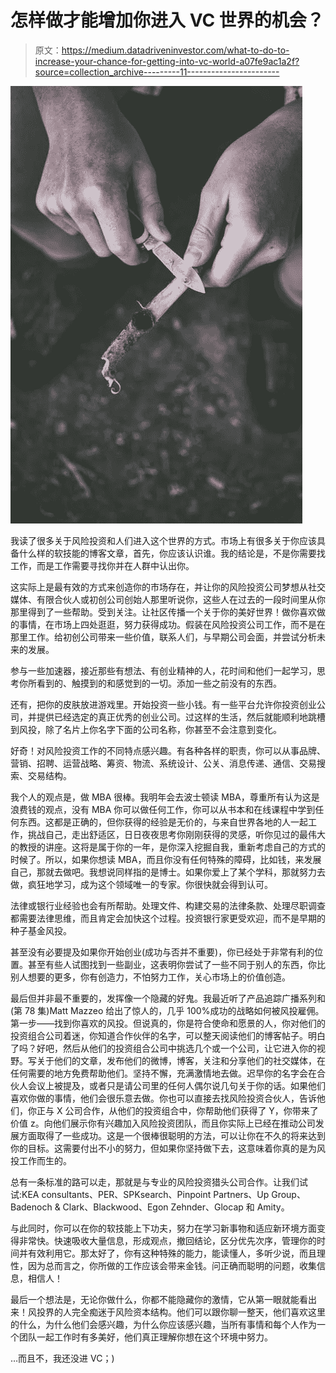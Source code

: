 # 怎样做才能增加你进入 VC 世界的机会？

> 原文：<https://medium.datadriveninvestor.com/what-to-do-to-increase-your-chance-for-getting-into-vc-world-a07fe9ac1a2f?source=collection_archive---------11----------------------->

![](img/cc8dc88a11f486759546fe5bd027fabf.png)

我读了很多关于风险投资和人们进入这个世界的方式。市场上有很多关于你应该具备什么样的软技能的博客文章，首先，你应该认识谁。我的结论是，不是你需要找工作，而是工作需要寻找你并在人群中认出你。

这实际上是最有效的方式来创造你的市场存在，并让你的风险投资公司梦想从社交媒体、有限合伙人或初创公司创始人那里听说你，这些人在过去的一段时间里从你那里得到了一些帮助。受到关注。让社区传播一个关于你的美好世界！做你喜欢做的事情，在市场上四处逛逛，努力获得成功。假装在风险投资公司工作，而不是在那里工作。给初创公司带来一些价值，联系人们，与早期公司会面，并尝试分析未来的发展。

参与一些加速器，接近那些有想法、有创业精神的人，花时间和他们一起学习，思考你所看到的、触摸到的和感觉到的一切。添加一些之前没有的东西。

还有，把你的皮肤放进游戏里。开始投资一些小钱。有一些平台允许你投资创业公司，并提供已经选定的真正优秀的创业公司。过这样的生活，然后就能顺利地跳槽到风投，除了名片上你名字下面的公司名称，你甚至不会注意到变化。

好奇！对风险投资工作的不同特点感兴趣。有各种各样的职责，你可以从事品牌、营销、招聘、运营战略、筹资、物流、系统设计、公关、消息传递、通信、交易搜索、交易结构。

我个人的观点是，做 MBA 很棒。我明年会去波士顿读 MBA，尊重所有认为这是浪费钱的观点，没有 MBA 你可以做任何工作，你可以从书本和在线课程中学到任何东西。这都是正确的，但你获得的经验是无价的，与来自世界各地的人一起工作，挑战自己，走出舒适区，日日夜夜思考你刚刚获得的灵感，听你见过的最伟大的教授的讲座。这将是属于你的一年，是你深入挖掘自我，重新考虑自己的方式的时候了。所以，如果你想读 MBA，而且你没有任何特殊的障碍，比如钱，来发展自己，那就去做吧。我想说同样指的是博士。如果你爱上了某个学科，那就努力去做，疯狂地学习，成为这个领域唯一的专家。你很快就会得到认可。

法律或银行业经验也会有所帮助。处理文件、构建交易的法律条款、处理尽职调查都需要法律思维，而且肯定会加快这个过程。投资银行家更受欢迎，而不是早期的种子基金风投。

甚至没有必要提及如果你开始创业(成功与否并不重要)，你已经处于非常有利的位置。甚至有些人试图找到一些副业，这表明你尝试了一些不同于别人的东西，你比别人想要的更多，你有创造力，不怕努力工作，关心市场上的价值创造。

最后但并非最不重要的，发挥像一个隐藏的好鬼。我最近听了产品追踪广播系列和(第 78 集)Matt Mazzeo 给出了惊人的，几乎 100%成功的战略如何被风投雇佣。第一步——找到你喜欢的风投。但说真的，你是符合使命和愿景的人，你对他们的投资组合公司着迷，你知道合作伙伴的名字，可以整天阅读他们的博客帖子。明白了吗？好吧，然后从他们的投资组合公司中挑选几个或一个公司，让它进入你的视野。写关于他们的文章，发布他们的微博，博客，关注和分享他们的社交媒体，在任何需要的地方免费帮助他们。坚持不懈，充满激情地去做。迟早你的名字会在合伙人会议上被提及，或者只是请公司里的任何人偶尔说几句关于你的话。如果他们喜欢你做的事情，他们会很乐意去做。你也可以直接去找风险投资合伙人，告诉他们，你正与 X 公司合作，从他们的投资组合中，你帮助他们获得了 Y，你带来了价值 z。向他们展示你有兴趣加入风险投资团队，而且你实际上已经在推动公司发展方面取得了一些成功。这是一个很棒很聪明的方法，可以让你在不久的将来达到你的目标。这需要付出不小的努力，但如果你坚持做下去，这意味着你真的是为风投工作而生的。

总有一条标准的路可以走，那就是与专业的风险投资猎头公司合作。让我们试试:KEA consultants、PER、SPKsearch、Pinpoint Partners、Up Group、Badenoch & Clark、Blackwood、Egon Zehnder、Glocap 和 Amity。

与此同时，你可以在你的软技能上下功夫，努力在学习新事物和适应新环境方面变得非常快。快速吸收大量信息，形成观点，撤回结论，区分优先次序，管理你的时间并有效利用它。那太好了，你有这种特殊的能力，能读懂人，多听少说，而且理性，因为总而言之，你所做的工作应该会带来金钱。问正确而聪明的问题，收集信息，相信人！

最后一个想法是，无论你做什么，你都不能隐藏你的激情，它从第一眼就能看出来！风投界的人完全痴迷于风险资本结构。他们可以跟你聊一整天，他们喜欢这里的什么，为什么他们会感兴趣，为什么你应该感兴趣，当所有事情和每个人作为一个团队一起工作时有多美好，他们真正理解你想在这个环境中努力。

…而且不，我还没进 VC；)
